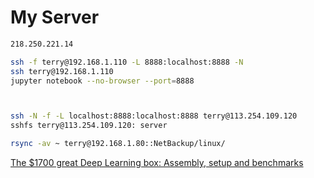 # My Server

```bash
218.250.221.14

ssh -f terry@192.168.1.110 -L 8888:localhost:8888 -N
ssh terry@192.168.1.110
jupyter notebook --no-browser --port=8888



ssh -N -f -L localhost:8888:localhost:8888 terry@113.254.109.120 
sshfs terry@113.254.109.120: server

rsync -av ~ terry@192.168.1.80::NetBackup/linux/
```

[The $1700 great Deep Learning box: Assembly, setup and benchmarks](https://blog.slavv.com/the-1700-great-deep-learning-box-assembly-setup-and-benchmarks-148c5ebe6415)


